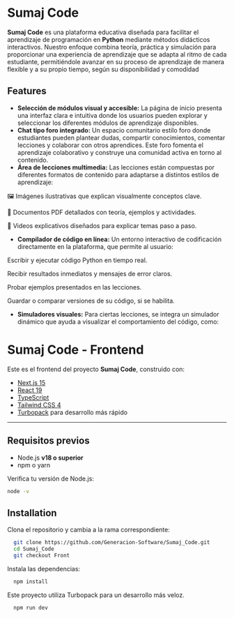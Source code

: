 # Sumaj Code

**Sumaj Code** es una plataforma educativa diseñada para facilitar el aprendizaje de programación en **Python** mediante métodos didácticos interactivos. Nuestro enfoque combina teoría, práctica y simulación para proporcionar una experiencia de aprendizaje que se adapta al ritmo de cada estudiante, permitiéndole avanzar en su proceso de aprendizaje de manera flexible y a su propio tiempo, según su disponibilidad y comodidad

## Features

- **Selección de módulos visual y accesible:**
La página de inicio presenta una interfaz clara e intuitiva donde los usuarios pueden explorar y seleccionar los diferentes módulos de aprendizaje disponibles.
- **Chat tipo foro integrado:**
Un espacio comunitario estilo foro donde estudiantes pueden plantear dudas, compartir conocimientos, comentar lecciones y colaborar con otros aprendices. Este foro fomenta el aprendizaje colaborativo y construye una comunidad activa en torno al contenido.
- **Área de lecciones multimedia:**
Las lecciones están compuestas por diferentes formatos de contenido para adaptarse a distintos estilos de aprendizaje:

🖼️ Imágenes ilustrativas que explican visualmente conceptos clave.

📄 Documentos PDF detallados con teoría, ejemplos y actividades.

🎥 Videos explicativos diseñados para explicar temas paso a paso.
- **Compilador de código en línea:**
Un entorno interactivo de codificación directamente en la plataforma, que permite al usuario:

Escribir y ejecutar código Python en tiempo real.

Recibir resultados inmediatos y mensajes de error claros.

Probar ejemplos presentados en las lecciones.

Guardar o comparar versiones de su código, si se habilita.
- **Simuladores visuales:**
Para ciertas lecciones, se integra un simulador dinámico que ayuda a visualizar el comportamiento del código, como:



# Sumaj Code - Frontend

Este es el frontend del proyecto **Sumaj Code**, construido con:

- [Next.js 15](https://nextjs.org/)
- [React 19](https://react.dev/)
- [TypeScript](https://www.typescriptlang.org/)
- [Tailwind CSS 4](https://tailwindcss.com/)
- [Turbopack](https://turbo.build/pack) para desarrollo más rápido

---

## Requisitos previos

- Node.js **v18 o superior**
- npm o yarn

Verifica tu versión de Node.js:

```bash
node -v
```
## Installation

Clona el repositorio y cambia a la rama correspondiente:

```bash
  git clone https://github.com/Generacion-Software/Sumaj_Code.git
  cd Sumaj_Code
  git checkout Front

```
Instala las dependencias:

```bash
  npm install

```
Este proyecto utiliza Turbopack para un desarrollo más veloz.

```bash
  npm run dev

```

